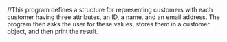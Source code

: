 //This program defines a structure for representing customers with each customer having three attributes, an ID, a name, and an email address. The program then asks the user for these values, stores them in a customer object, and then print the result.
